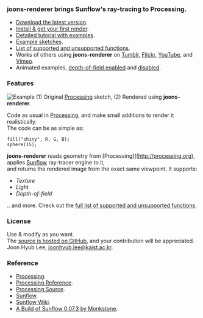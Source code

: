 ### joons-renderer brings Sunflow's ray-tracing to Processing.
* [Download the latest version](https://github.com/joonhyublee/joons-renderer/wiki/Download).
* [Install & get your first render](https://github.com/joonhyublee/joons-renderer/wiki/Get-Started).
* [Detailed tutorial with examples](https://github.com/joonhyublee/joons-renderer/wiki/Tutorial).
* [Example sketches](https://github.com/joonhyublee/joons-renderer/wiki/Example-Sketches).
* [List of supported and unsupported functions](https://github.com/joonhyublee/joons-renderer/wiki/Supported-&-Unsupported-Functions).
* Works of others using **joons-renderer** on [Tumblr](http://www.tumblr.com/tagged/joonsrenderer), [Flickr](http://www.flickr.com/search/?q=joons%20renderer), [YouTube](http://www.youtube.com/results?search_query=joonsrenderer), and [Vimeo](http://vimeo.com/search?q=joonsrenderer).
* Animated examples, [depth-of-field enabled](http://www.youtube.com/watch?v=g9GZM1pmrl4) and [disabled](http://www.youtube.com/watch?v=06qPq-v1zZI).

### Features
![Example](https://lh5.googleusercontent.com/-q5MHc8nmGZ4/UcG1pU1fuzI/AAAAAAAACmg/AgsVujT-zcU/w1000-h375-no/Sample.png)
(1) Original [Processing](http://processing.org) sketch, (2) Rendered using **joons-renderer**.

Code as usual in [Processing](http://processing.org), and make small additions to render it realistically.  
The code can be as simple as:

    fill("shiny", R, G, B);
    sphere(15);

**joons-renderer** reads geometry from [Processing]((http://processing.org), applies [Sunflow](http://sunflow.sourceforge.net/index.php?pg=gall) ray-tracer engine to it,  
and returns the rendered image from the exact same viewpoint. It supports:
* _Texture_
* _Light_
* _Depth-of-field_

.. and more. Check out the [full list of supported and unsupported functions](https://github.com/joonhyublee/joons-renderer/wiki/Supported-&-Unsupported-Functions).

### License
Use & modify as you want.  
The [source is hosted on GitHub](https://github.com/joonhyublee/joons-renderer), and your contribution will be appreciated.  
Joon Hyub Lee, joonhyub.lee@kaist.ac.kr.

### Reference
* [Processing](http://processing.org).
* [Processing Reference](http://processing.org/reference/).
* [Processing Source](https://github.com/processing/processing).
* [Sunflow](http://sunflow.sourceforge.net/index.php?pg=gall).
* [Sunflow Wiki](http://sfwiki.geneome.net/index.php5?title=Main_Page).
* [A Build of Sunflow 0.07.3 by Monkstone](https://github.com/monkstone/sunflow).
